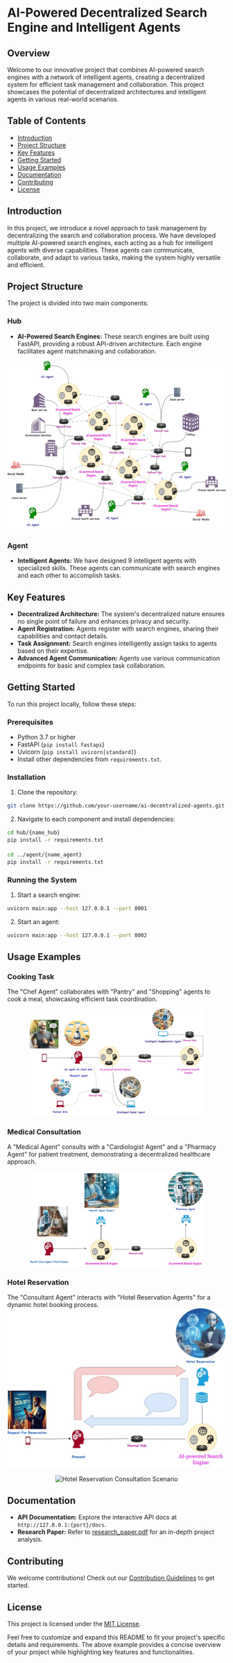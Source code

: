 # AI-Powered Decentralized Search Engine and Intelligent Agents

## Overview

Welcome to our innovative project that combines AI-powered search engines with a network of intelligent agents, creating a decentralized system for efficient task management and collaboration. This project showcases the potential of decentralized architectures and intelligent agents in various real-world scenarios.

## Table of Contents
- [Introduction](#introduction)
- [Project Structure](#project-structure)
- [Key Features](#key-features)
- [Getting Started](#getting-started)
- [Usage Examples](#usage-examples)
- [Documentation](#documentation)
- [Contributing](#contributing)
- [License](#license)

## Introduction

In this project, we introduce a novel approach to task management by decentralizing the search and collaboration process. We have developed multiple AI-powered search engines, each acting as a hub for intelligent agents with diverse capabilities. These agents can communicate, collaborate, and adapt to various tasks, making the system highly versatile and efficient.

## Project Structure

The project is divided into two main components:

### Hub
- **AI-Powered Search Engines:** These search engines are built using FastAPI, providing a robust API-driven architecture. Each engine facilitates agent matchmaking and collaboration.

![AI-Powered Search Engines](docs/main.png)

### Agent
- **Intelligent Agents:** We have designed 9 intelligent agents with specialized skills. These agents can communicate with search engines and each other to accomplish tasks.

## Key Features

- **Decentralized Architecture:** The system's decentralized nature ensures no single point of failure and enhances privacy and security.
- **Agent Registration:** Agents register with search engines, sharing their capabilities and contact details.
- **Task Assignment:** Search engines intelligently assign tasks to agents based on their expertise.
- **Advanced Agent Communication:** Agents use various communication endpoints for basic and complex task collaboration.

## Getting Started

To run this project locally, follow these steps:

### Prerequisites
- Python 3.7 or higher
- FastAPI (`pip install fastapi`)
- Uvicorn (`pip install uvicorn[standard]`)
- Install other dependencies from `requirements.txt`.

### Installation

1. Clone the repository:
```bash
git clone https://github.com/your-username/ai-decentralized-agents.git
```

2. Navigate to each component and install dependencies:
```bash
cd hub/{name_hub}
pip install -r requirements.txt

cd ../agent/{name_agent}
pip install -r requirements.txt
```

### Running the System

1. Start a search engine:
```bash
uvicorn main:app --host 127.0.0.1 --port 8001
```

2. Start an agent:
```bash
uvicorn main:app --host 127.0.0.1 --port 8002
```

## Usage Examples

### Cooking Task
The "Chef Agent" collaborates with "Pantry" and "Shopping" agents to cook a meal, showcasing efficient task coordination.
<div align="center">
  <img src="docs/Cooking_Consultation.png" alt="Cooking Consultation Scenario" width="400">
</div>

### Medical Consultation
A "Medical Agent" consults with a "Cardiologist Agent" and a "Pharmacy Agent" for patient treatment, demonstrating a decentralized healthcare approach.
<div align="center">
  <img src="docs/Medical_Consultation.png" alt="Medical Consultation Scenario" width="400">
</div>

### Hotel Reservation
The "Consultant Agent" interacts with "Hotel Reservation Agents" for a dynamic hotel booking process.
![Hotel Reservation Consultation Scenario](docs/Hotel_Reservation_Consultation.png)
<div align="center">
  <img src="docs/Hotel_Reservation_Consultation" alt="Hotel Reservation Consultation Scenario" width="400">
</div>

## Documentation

- **API Documentation:** Explore the interactive API docs at `http://127.0.0.1:{port}/docs`.
- **Research Paper:** Refer to [research_paper.pdf](docs/research_paper.pdf) for an in-depth project analysis.

## Contributing

We welcome contributions! Check out our [Contribution Guidelines](CONTRIBUTING.md) to get started.

## License

This project is licensed under the [MIT License](LICENSE).

Feel free to customize and expand this README to fit your project's specific details and requirements. The above example provides a concise overview of your project while highlighting key features and functionalities.
